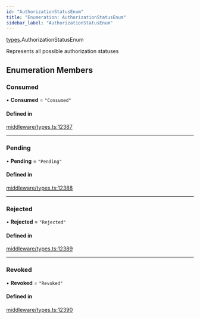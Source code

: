 ```yaml
---
id: "AuthorizationStatusEnum"
title: "Enumeration: AuthorizationStatusEnum"
sidebar_label: "AuthorizationStatusEnum"
---
```


[types](../../../modules/Types/Types.md).AuthorizationStatusEnum

Represents all possible authorization statuses

## Enumeration Members

### Consumed

• **Consumed** = ``"Consumed"``

#### Defined in

[middleware/types.ts:12387](https://github.com/PolymeshAssociation/polymesh-sdk/blob/b55e63737/src/middleware/types.ts#L12387)

___

### Pending

• **Pending** = ``"Pending"``

#### Defined in

[middleware/types.ts:12388](https://github.com/PolymeshAssociation/polymesh-sdk/blob/b55e63737/src/middleware/types.ts#L12388)

___

### Rejected

• **Rejected** = ``"Rejected"``

#### Defined in

[middleware/types.ts:12389](https://github.com/PolymeshAssociation/polymesh-sdk/blob/b55e63737/src/middleware/types.ts#L12389)

___

### Revoked

• **Revoked** = ``"Revoked"``

#### Defined in

[middleware/types.ts:12390](https://github.com/PolymeshAssociation/polymesh-sdk/blob/b55e63737/src/middleware/types.ts#L12390)
